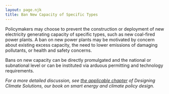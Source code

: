 ```yaml
---
layout: page.njk
title: Ban New Capacity of Specific Types
---
```


Policymakers may choose to prevent the construction or deployment of new electricity generating capacity of specific types, such as new coal-fired power plants.  A ban on new power plants may be motivated by concern about existing excess capacity, the need to lower emissions of damaging pollutants, or health and safety concerns.

Bans on new capacity can be directly promulgated and the national or subnational level or can be instituted via arduous permitting and technology requirements.

*For a more detailed discussion, see [the applicable chapter](/dcs/policies/complementary-electricity-policies/) of Designing Climate Solutions, our book on smart energy and climate policy design.*
